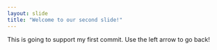 ```yaml
---
layout: slide
title: "Welcome to our second slide!"
---
```

This is going to support my first commit.
Use the left arrow to go back!